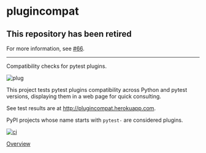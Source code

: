 # plugincompat #

## This repository has been retired ##

For more information, see [#66](https://github.com/pytest-dev/plugincompat/issues/66).

---

Compatibility checks for pytest plugins.

![plug](static/electrical-plug-th.png)

This project tests pytest plugins compatibility across Python and pytest
versions, displaying them in a web page for quick consulting.

See test results are at http://plugincompat.herokuapp.com.

PyPI projects whose
name starts with `pytest-` are considered plugins.

[![ci](http://img.shields.io/travis/pytest-dev/plugincompat.svg)](https://travis-ci.org/pytest-dev/plugincompat)

[Overview](OVERVIEW.md)
